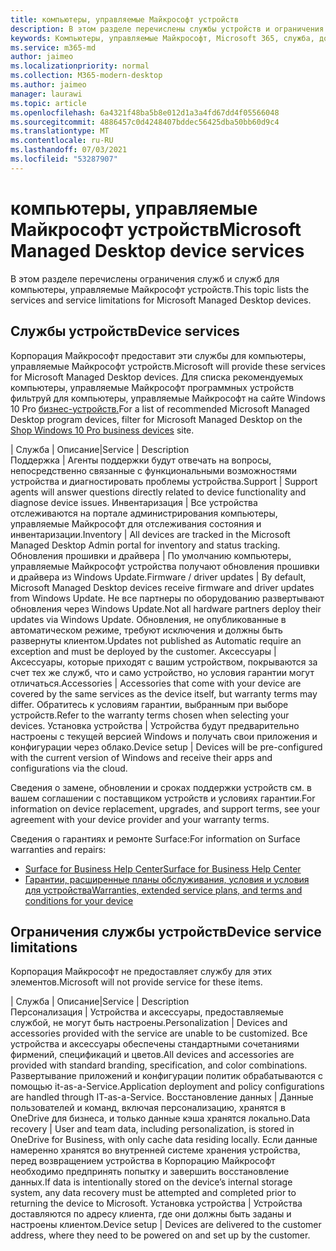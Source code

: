 ```yaml
---
title: компьютеры, управляемые Майкрософт устройств
description: В этом разделе перечислены службы устройств и ограничения для компьютеры, управляемые Майкрософт.
keywords: Компьютеры, управляемые Майкрософт, Microsoft 365, служба, документация
ms.service: m365-md
author: jaimeo
ms.localizationpriority: normal
ms.collection: M365-modern-desktop
ms.author: jaimeo
manager: laurawi
ms.topic: article
ms.openlocfilehash: 6a4321f48ba5b8e012d1a3a4fd67dd4f05566048
ms.sourcegitcommit: 4886457c0d4248407bddec56425dba50bb60d9c4
ms.translationtype: MT
ms.contentlocale: ru-RU
ms.lasthandoff: 07/03/2021
ms.locfileid: "53287907"
---
```

# <a name="microsoft-managed-desktop-device-services"></a><span data-ttu-id="f3d5d-104">компьютеры, управляемые Майкрософт устройств</span><span class="sxs-lookup"><span data-stu-id="f3d5d-104">Microsoft Managed Desktop device services</span></span>

<span data-ttu-id="f3d5d-105">В этом разделе перечислены ограничения служб и служб для компьютеры, управляемые Майкрософт устройств.</span><span class="sxs-lookup"><span data-stu-id="f3d5d-105">This topic lists the services and service limitations for Microsoft Managed Desktop devices.</span></span>

## <a name="device-services"></a><span data-ttu-id="f3d5d-106">Службы устройств</span><span class="sxs-lookup"><span data-stu-id="f3d5d-106">Device services</span></span>

<span data-ttu-id="f3d5d-107">Корпорация Майкрософт предоставит эти службы для компьютеры, управляемые Майкрософт устройств.</span><span class="sxs-lookup"><span data-stu-id="f3d5d-107">Microsoft will provide these services for Microsoft Managed Desktop devices.</span></span> <span data-ttu-id="f3d5d-108">Для списка рекомендуемых компьютеры, управляемые Майкрософт программных устройств фильтруй для компьютеры, управляемые Майкрософт на сайте Windows 10 Pro [бизнес-устройств.](https://www.microsoft.com/windowsforbusiness/view-all-devices)</span><span class="sxs-lookup"><span data-stu-id="f3d5d-108">For a list of recommended Microsoft Managed Desktop program devices, filter for Microsoft Managed Desktop on the [Shop Windows 10 Pro business devices](https://www.microsoft.com/windowsforbusiness/view-all-devices) site.</span></span>

 <span data-ttu-id="f3d5d-109">| Служба | Описание</span><span class="sxs-lookup"><span data-stu-id="f3d5d-109">|Service  | Description</span></span>  
<span data-ttu-id="f3d5d-110">Поддержка | Агенты поддержки будут отвечать на вопросы, непосредственно связанные с функциональными возможностями устройства и диагностировать проблемы устройства.</span><span class="sxs-lookup"><span data-stu-id="f3d5d-110">Support | Support agents will answer questions directly related to device functionality and diagnose device issues.</span></span>
<span data-ttu-id="f3d5d-111">Инвентаризация | Все устройства отслеживаются на портале администрирования компьютеры, управляемые Майкрософт для отслеживания состояния и инвентаризации.</span><span class="sxs-lookup"><span data-stu-id="f3d5d-111">Inventory | All devices are tracked in the Microsoft Managed Desktop Admin portal for inventory and status tracking.</span></span>
<span data-ttu-id="f3d5d-112">Обновления прошивки и драйвера | По умолчанию компьютеры, управляемые Майкрософт устройства получают обновления прошивки и драйвера из Windows Update.</span><span class="sxs-lookup"><span data-stu-id="f3d5d-112">Firmware / driver updates | By default, Microsoft Managed Desktop devices receive firmware and driver updates from Windows Update.</span></span> <span data-ttu-id="f3d5d-113">Не все партнеры по оборудованию развертывают обновления через Windows Update.</span><span class="sxs-lookup"><span data-stu-id="f3d5d-113">Not all hardware partners deploy their updates via Windows Update.</span></span> <span data-ttu-id="f3d5d-114">Обновления, не опубликованные в автоматическом режиме, требуют исключения и должны быть развернуты клиентом.</span><span class="sxs-lookup"><span data-stu-id="f3d5d-114">Updates not published as Automatic require an exception and must be deployed by the customer.</span></span>
<span data-ttu-id="f3d5d-115">Аксессуары | Аксессуары, которые приходят с вашим устройством, покрываются за счет тех же служб, что и само устройство, но условия гарантии могут отличаться.</span><span class="sxs-lookup"><span data-stu-id="f3d5d-115">Accessories | Accessories that come with your device are covered by the same services as the device itself, but warranty terms may differ.</span></span> <span data-ttu-id="f3d5d-116">Обратитесь к условиям гарантии, выбранным при выборе устройств.</span><span class="sxs-lookup"><span data-stu-id="f3d5d-116">Refer to the warranty terms chosen when selecting your devices.</span></span> <span data-ttu-id="f3d5d-117">Установка устройства | Устройства будут предварительно настроены с текущей версией Windows и получать свои приложения и конфигурации через облако.</span><span class="sxs-lookup"><span data-stu-id="f3d5d-117">Device setup | Devices will be pre-configured with the current version of Windows and receive their apps and configurations via the cloud.</span></span>

<span data-ttu-id="f3d5d-118">Сведения о замене, обновлении и сроках поддержки устройств см. в вашем соглашении с поставщиком устройств и условиях гарантии.</span><span class="sxs-lookup"><span data-stu-id="f3d5d-118">For information on device replacement, upgrades, and support terms, see your agreement with your device provider and your warranty terms.</span></span>

<span data-ttu-id="f3d5d-119">Сведения о гарантиях и ремонте Surface:</span><span class="sxs-lookup"><span data-stu-id="f3d5d-119">For information on Surface warranties and repairs:</span></span>

- [<span data-ttu-id="f3d5d-120">Surface for Business Help Center</span><span class="sxs-lookup"><span data-stu-id="f3d5d-120">Surface for Business Help Center</span></span>](https://support.microsoft.com/hub/4339296/surface-for-business-help)
- [<span data-ttu-id="f3d5d-121">Гарантии, расширенные планы обслуживания, условия и условия для устройства</span><span class="sxs-lookup"><span data-stu-id="f3d5d-121">Warranties, extended service plans, and terms and conditions for your device</span></span>](https://support.microsoft.com/help/4040687/info-about-warranties-extended-service-plans-and-terms-conditions)


## <a name="device-service-limitations"></a><span data-ttu-id="f3d5d-122">Ограничения службы устройств</span><span class="sxs-lookup"><span data-stu-id="f3d5d-122">Device service limitations</span></span>

<span data-ttu-id="f3d5d-123">Корпорация Майкрософт не предоставляет службу для этих элементов.</span><span class="sxs-lookup"><span data-stu-id="f3d5d-123">Microsoft will not provide service for these items.</span></span>

 <span data-ttu-id="f3d5d-124">| Служба | Описание</span><span class="sxs-lookup"><span data-stu-id="f3d5d-124">|Service  | Description</span></span>  
<span data-ttu-id="f3d5d-125">Персонализация | Устройства и аксессуары, предоставляемые службой, не могут быть настроены.</span><span class="sxs-lookup"><span data-stu-id="f3d5d-125">Personalization | Devices and accessories provided with the service are unable to be customized.</span></span> <span data-ttu-id="f3d5d-126">Все устройства и аксессуары обеспечены стандартными сочетаниями фирмений, спецификаций и цветов.</span><span class="sxs-lookup"><span data-stu-id="f3d5d-126">All devices and accessories are provided with standard branding, specification, and color combinations.</span></span> <span data-ttu-id="f3d5d-127">Развертывание приложений и конфигурации политик обрабатываются с помощью it-as-a-Service.</span><span class="sxs-lookup"><span data-stu-id="f3d5d-127">Application deployment and policy configurations are handled through IT-as-a-Service.</span></span>
<span data-ttu-id="f3d5d-128">Восстановление данных | Данные пользователей и команд, включая персонализацию, хранятся в OneDrive для бизнеса, и только данные кэша хранятся локально.</span><span class="sxs-lookup"><span data-stu-id="f3d5d-128">Data recovery | User and team data, including personalization, is stored in OneDrive for Business, with only cache data residing locally.</span></span> <span data-ttu-id="f3d5d-129">Если данные намеренно хранятся во внутренней системе хранения устройства, перед возвращением устройства в Корпорацию Майкрософт необходимо предпринять попытку и завершить восстановление данных.</span><span class="sxs-lookup"><span data-stu-id="f3d5d-129">If data is intentionally stored on the device’s internal storage system, any data recovery must be attempted and completed prior to returning the device to Microsoft.</span></span>
<span data-ttu-id="f3d5d-130">Установка устройства | Устройства доставляются по адресу клиента, где они должны быть заданы и настроены клиентом.</span><span class="sxs-lookup"><span data-stu-id="f3d5d-130">Device setup | Devices are delivered to the customer address, where they need to be powered on and set up by the customer.</span></span>
